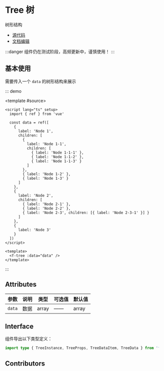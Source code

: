 # Tree 树

树形结构

- [源代码](https://github.com/FightingDesign/fighting-design/tree/master/packages/fighting-design/tree)
- [文档编辑](https://github.com/FightingDesign/fighting-design/blob/master/docs/components/tree.md)

:::danger
组件仍在测试阶段，高频更新中，谨慎使用！
:::

## 基本使用

需要传入一个 `data` 的树形结构来展示

::: demo

<template #source>
<f-tree :data="data" />
</template>

```vue
<script lang="ts" setup>
  import { ref } from 'vue'

  const data = ref([
    {
      label: 'Node 1',
      children: [
        {
          label: 'Node 1-1',
          children: [
            { label: 'Node 1-1-1' },
            { label: 'Node 1-1-2' },
            { label: 'Node 1-1-3' }
          ]
        },
        { label: 'Node 1-2' },
        { label: 'Node 1-3' }
      ]
    },
    {
      label: 'Node 2',
      children: [
        { label: 'Node 2-1' },
        { label: 'Node 2-2' },
        { label: 'Node 2-3', children: [{ label: 'Node 2-3-1' }] }
      ]
    },
    {
      label: 'Node 3'
    }
  ])
</script>

<template>
  <f-tree :data="data" />
</template>
```

:::

## Attributes

| 参数   | 说明 | 类型  | 可选值 | 默认值 |
| ------ | ---- | ----- | ------ | ------ |
| `data` | 数据 | array | ——     | array  |

## Interface

组件导出以下类型定义：

```ts
import type { TreeInstance, TreeProps, TreeDataItem, TreeData } from 'fighting-design'
```

## Contributors

<a href="https://github.com/Tyh2001" target="_blank">
  <f-avatar round src="https://avatars.githubusercontent.com/u/73180970?v=4" />
</a>

<script setup lang="ts">
  import { ref } from 'vue'

  const data = ref([
    {
      label: 'Node 1',
      children: [
        {
          label: 'Node 1-1',
          children: [{ label: 'Node 1-1-1' }, { label: 'Node 1-1-2' }, { label: 'Node 1-1-3' }]
        },
        { label: 'Node 1-2' },
        { label: 'Node 1-3' }
      ]
    },
    {
      label: 'Node 2',
      children: [
        { label: 'Node 2-1' },
        { label: 'Node 2-2' },
        { label: 'Node 2-3', children: [{ label: 'Node 2-3-1' }] }
      ]
    },
    {
      label: 'Node 3'
    }
  ])
</script>
